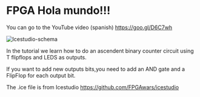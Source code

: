# FPGA Hola mundo!!!
You can go to the YouTube video (spanish) https://goo.gl/D6C7wh

![Icestudio-schema](https://github.com/RinconIngenieril/FPGA-tutorials/blob/master/General/%232%20-%20Contador%20Ascendente%20%20con%20biestables%20T/Contador-8-bits.png)

In the tutorial we learn how to do an ascendent binary counter circuit using T flipflops and LEDS as outputs.

If you want to add new outputs bits,you need to add an AND gate and a FlipFlop for each output bit.


The .ice file is from Icestudio https://github.com/FPGAwars/icestudio

